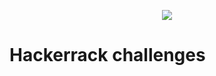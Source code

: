 <p align="center"><a href="https://www.hackerrank.com/jerodg"><img src="https://i0.wp.com/gradsingames.com/wp-content/uploads/2016/05/856771_668224053197841_1943699009_o.png"></a></p>

# Hackerrack challenges
